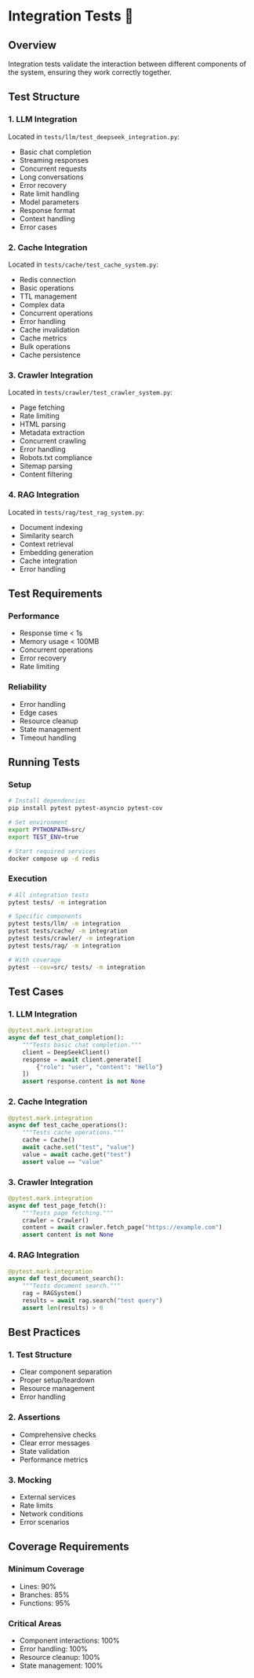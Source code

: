 # Integration Tests 🔄

## Overview
Integration tests validate the interaction between different components of the system, ensuring they work correctly together.

## Test Structure

### 1. LLM Integration
Located in `tests/llm/test_deepseek_integration.py`:
- Basic chat completion
- Streaming responses
- Concurrent requests
- Long conversations
- Error recovery
- Rate limit handling
- Model parameters
- Response format
- Context handling
- Error cases

### 2. Cache Integration
Located in `tests/cache/test_cache_system.py`:
- Redis connection
- Basic operations
- TTL management
- Complex data
- Concurrent operations
- Error handling
- Cache invalidation
- Cache metrics
- Bulk operations
- Cache persistence

### 3. Crawler Integration
Located in `tests/crawler/test_crawler_system.py`:
- Page fetching
- Rate limiting
- HTML parsing
- Metadata extraction
- Concurrent crawling
- Error handling
- Robots.txt compliance
- Sitemap parsing
- Content filtering

### 4. RAG Integration
Located in `tests/rag/test_rag_system.py`:
- Document indexing
- Similarity search
- Context retrieval
- Embedding generation
- Cache integration
- Error handling

## Test Requirements

### Performance
- Response time < 1s
- Memory usage < 100MB
- Concurrent operations
- Error recovery
- Rate limiting

### Reliability
- Error handling
- Edge cases
- Resource cleanup
- State management
- Timeout handling

## Running Tests

### Setup
```bash
# Install dependencies
pip install pytest pytest-asyncio pytest-cov

# Set environment
export PYTHONPATH=src/
export TEST_ENV=true

# Start required services
docker compose up -d redis
```

### Execution
```bash
# All integration tests
pytest tests/ -m integration

# Specific components
pytest tests/llm/ -m integration
pytest tests/cache/ -m integration
pytest tests/crawler/ -m integration
pytest tests/rag/ -m integration

# With coverage
pytest --cov=src/ tests/ -m integration
```

## Test Cases

### 1. LLM Integration
```python
@pytest.mark.integration
async def test_chat_completion():
    """Tests basic chat completion."""
    client = DeepSeekClient()
    response = await client.generate([
        {"role": "user", "content": "Hello"}
    ])
    assert response.content is not None
```

### 2. Cache Integration
```python
@pytest.mark.integration
async def test_cache_operations():
    """Tests cache operations."""
    cache = Cache()
    await cache.set("test", "value")
    value = await cache.get("test")
    assert value == "value"
```

### 3. Crawler Integration
```python
@pytest.mark.integration
async def test_page_fetch():
    """Tests page fetching."""
    crawler = Crawler()
    content = await crawler.fetch_page("https://example.com")
    assert content is not None
```

### 4. RAG Integration
```python
@pytest.mark.integration
async def test_document_search():
    """Tests document search."""
    rag = RAGSystem()
    results = await rag.search("test query")
    assert len(results) > 0
```

## Best Practices

### 1. Test Structure
- Clear component separation
- Proper setup/teardown
- Resource management
- Error handling

### 2. Assertions
- Comprehensive checks
- Clear error messages
- State validation
- Performance metrics

### 3. Mocking
- External services
- Rate limits
- Network conditions
- Error scenarios

## Coverage Requirements

### Minimum Coverage
- Lines: 90%
- Branches: 85%
- Functions: 95%

### Critical Areas
- Component interactions: 100%
- Error handling: 100%
- Resource cleanup: 100%
- State management: 100% 